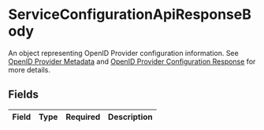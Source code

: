 # ServiceConfigurationApiResponseBody

An object representing OpenID Provider configuration information. See [OpenID Provider Metadata](https://openid.net/specs/openid-connect-discovery-1_0.html#ProviderMetadata) and [OpenID Provider Configuration Response](https://openid.net/specs/openid-connect-discovery-1_0.html#ProviderConfigurationResponse) for more details.



## Fields

| Field       | Type        | Required    | Description |
| ----------- | ----------- | ----------- | ----------- |